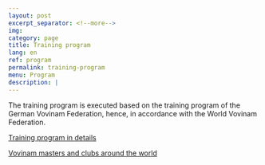 ```yaml
---
layout: post
excerpt_separator: <!--more-->
img:
category: page
title: Training program
lang: en
ref: program
permalink: training-program
menu: Program
description: |
---
```


The training program is executed based on the training program of the German Vovinam Federation, hence, in accordance with the World Vovinam Federation.

[Training program in details](http://www.vovinam-in-dvvf.eu/joomla/index.php/news/lehrgaenge/dvvf/80-training.html)

[Vovinam masters and clubs around the world](http://www.vovinam-in-dvvf.eu/joomla/link/links-dvvf-2012.html)

<!--more-->
